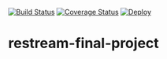[![Build Status](https://travis-ci.org/amxsv/restream-final-project.svg?branch=master)](https://travis-ci.org/amxsv/restream-final-project)
[![Coverage Status](https://coveralls.io/repos/github/amxsv/restream-final-project/badge.svg?branch=master)](https://coveralls.io/github/amxsv/restream-final-project?branch=master)
[![Deploy](https://www.herokucdn.com/deploy/button.svg)](https://heroku.com/deploy)
# restream-final-project

